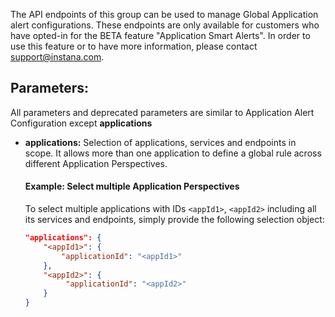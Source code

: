 The API endpoints of this group can be used to manage Global Application alert configurations. These endpoints are only available for customers who have opted-in for the BETA feature "Application Smart Alerts".
In order to use this feature or to have more information, please contact <support@instana.com>.

## Parameters:

All parameters and deprecated parameters are similar to Application Alert Configuration except **applications**

- **applications:** Selection of applications, services and endpoints in scope. It allows more than one application to define a global rule across different Application Perspectives.

  #### Example: Select multiple Application Perspectives

  To select multiple applications with IDs `<appId1>`, `<appId2>` including all its services and endpoints, simply provide the following selection object:

  ```json
  "applications": {
      "<appId1>": {
          "applicationId": "<appId1>"
      },
      "<appId2>": {
           "applicationId": "<appId2>"
      }
  }
  ```
